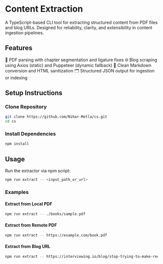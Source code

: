 # Content Extraction

A TypeScript-based CLI tool for extracting structured content from PDF files and blog URLs. Designed for reliability, clarity, and extensibility in content ingestion pipelines.

## Features

📄 PDF parsing with chapter segmentation and ligature fixes
🌐 Blog scraping using Axios (static) and Puppeteer (dynamic fallback)
🧹 Clean Markdown conversion and HTML sanitization
🗂️ Structured JSON output for ingestion or indexing

## Setup Instructions

### Clone Repository

```bash
git clone https://github.com/Nihar-Metla/cs.git
cd cs
```

### Install Dependencies

```bash
npm install
```

## Usage

Run the extractor via npm script:

```bash
npm run extract -- <input_path_or_url>
```

### Examples

#### Extract from Local PDF

```bash
npm run extract -- ./books/sample.pdf
```

#### Extract from Remote PDF

```bash
npm run extract -- https://example.com/book.pdf
```

#### Extract from Blog URL

```bash
npm run extract -- https://interviewing.io/blog/stop-trying-to-make-recruiters-think-or-why-your-resume-is-bad-and-how-to-fix-it
```


